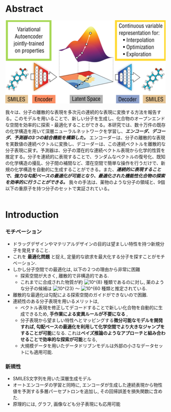 
# Abstract
![abstract](./imgs/abstract.png)

我々は、分子の離散的な表現を多次元の連続的な表現に変換する方法を報告する。このモデルを用いることで、新しい分子を生成し、化合物のオープンエンドな空間を効率的に探索・最適化することができる。本研究では、数十万件の既存の化学構造を用いて深層ニューラルネットワークを学習し、***エンコーダ、デコーダ、予測器の3つの結合機能を構築した。*** エンコーダーは、分子の離散的な表現を実数値の連続ベクトルに変換し、デコーダーは、この連続ベクトルを離散的な分子表現に戻す。予測器は、分子の潜在的な連続ベクトル表現から化学的性質を推定する。分子を連続的に表現することで、ランダムなベクトルの復号化、既知の化学構造の擾乱、分子間の補間など、潜在空間で簡単な操作を行うだけで、新規の化学構造を自動的に生成することができる。また、***連続的に表現することで、強力な勾配ベースの最適化が可能となり、最適化された機能性化合物の探索を効率的に行うことができる。*** 我々の手法は、薬物のような分子の領域と、9個以下の重原子を持つ分子のセットで実証されている。
<br>
<br>

# Introduction
### **モチベーション**
* ドラッグデザインやマテリアルデザインの目的は望ましい特性を持つ新規分子を発見すること.
* これを **最適化問題** と捉え, 定量的な欲求を最大化する分子を探すことがモチベーション.
* しかし分子空間での最適化は, 以下の２つの理由から非常に困難
    * 探索空間が大きく, 離散的で非構造的である.
    * これまでに合成された物質が約 ![10^{8}](https://latex.codecogs.com/gif.latex?\10^{8}) 種類であるのに対し, 薬のような分子の候補は ![10^{23}](https://latex.codecogs.com/gif.latex?\10^{23}) 〜 ![10^{60](https://latex.codecogs.com/gif.latex?\10^{60}) 種類と推定されている.
* 離散的な最適化は勾配による探索空間のガイドができないので困難.
* 連続性のある分子表現を用いるメリットは, 
    * ベクトル表現を修正してデコードすることで新しい化合物を自動的に生成できるため, **手作業による変異ルールが不要になる** ,
    * 分子表現から望ましい特性へとマッピングする**微分可能なモデルを開発すれば, 勾配ベースの最適化を利用して化学空間でより大きなジャンプをすることが可能**になる. これは**ベイズ推論のようなアプローチと組み合わせることで効率的な探索が可能**となる,
    * 大規模データを用いたデータドリブンモデルは外部の小さなデータセットにも適用可能.  

### **新規性**
* SMILES文字列を用いた深層生成モデル
* オートエンコーダの学習と同時に, エンコーダが生成した連続表現から物性値を予測する多層パーセプトロンを追加し, その回帰誤差を損失関数に含めた.
* 原理的には, グラフ, 画像なども分子表現にも応用可能

